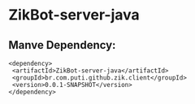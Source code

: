 # ZikBot-server-java

## Manve Dependency:
```maven
<dependency>
 <artifactId>ZikBot-server-java</artifactId>
 <groupId>br.com.puti.github.zik.client</groupId>
 <version>0.0.1-SNAPSHOT</version>
</dependency>
```
